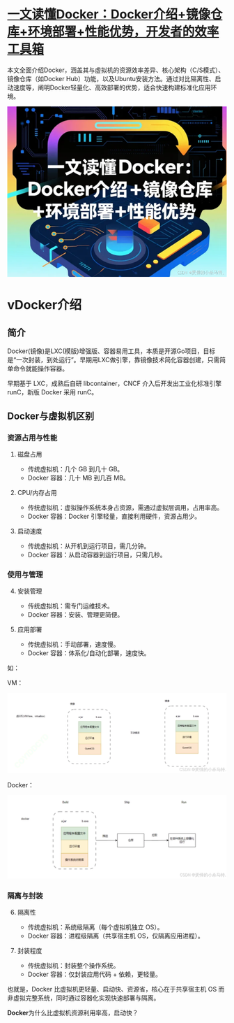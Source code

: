 # [一文读懂Docker：Docker介绍+镜像仓库+环境部署+性能优势，开发者的效率工具箱](https://blog.csdn.net/2401_82648291/article/details/150585109)

本文全面介绍Docker，涵盖其与虚拟机的资源效率差异、核心架构（C/S模式）、镜像仓库（如Docker Hub）功能，以及Ubuntu安装方法。通过对比隔离性、启动速度等，阐明Docker轻量化、高效部署的优势，适合快速构建标准化应用环境。

![1757517107084](image/一文读懂Docker/1757517107084.png)

# vDocker介绍

## 简介

Docker(镜像)是LXC(模版)增强版、容器易用工具，本质是开源Go项目，目标是“一次封装，到处运行”。早期用LXC做引擎，靠镜像技术简化容器创建，只需简单命令就能操作容器。

早期基于 LXC，成熟后自研 libcontainer，CNCF 介入后开发出工业化标准引擎 runC，新版 Docker 采用 runC。

## Docker与虚拟机区别

### 资源占用与性能

1. 磁盘占用

   - 传统虚拟机：几个 GB 到几十 GB。
   - Docker 容器：几十 MB 到几百 MB。
2. CPU/内存占用

   - 传统虚拟机：虚拟操作系统本身占资源，需通过虚拟层调用，占用率高。
   - Docker 容器：Docker 引擎轻量，直接利用硬件，资源占用少。
3. 启动速度

   - 传统虚拟机：从开机到运行项目，需几分钟。
   - Docker 容器：从启动容器到运行项目，只需几秒。

### 使用与管理

4. 安装管理

   - 传统虚拟机：需专门运维技术。
   - Docker 容器：安装、管理更简便。
5. 应用部署

   - 传统虚拟机：手动部署，速度慢。
   - Docker 容器：体系化/自动化部署，速度快。

如：

VM：

![1757517259076](image/一文读懂Docker/1757517259076.png)

Docker：

![1757517296194](image/一文读懂Docker/1757517296194.png)

### 隔离与封装

6. 隔离性
    - 传统虚拟机：系统级隔离（每个虚拟机独立 OS）。
    - Docker 容器：进程级隔离（共享宿主机 OS，仅隔离应用进程）。

7. 封装程度
    - 传统虚拟机：封装整个操作系统。
    - Docker 容器：仅封装应用代码 + 依赖，更轻量。

也就是，Docker 比虚拟机更轻量、启动快、资源省，核心在于共享宿主机 OS 而非虚拟完整系统，同时通过容器化实现快速部署与隔离。

**Docker**为什么比虚拟机资源利用率高，启动快？
